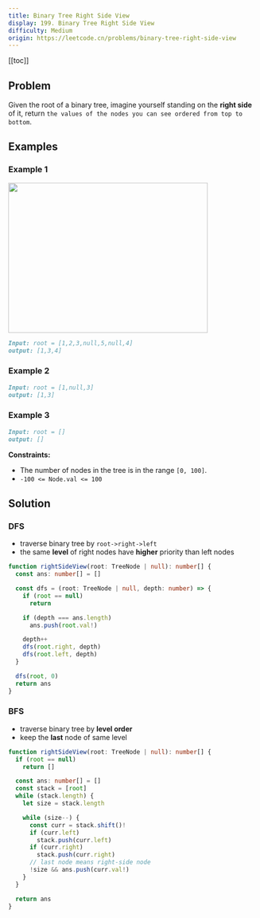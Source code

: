 ```yaml
---
title: Binary Tree Right Side View
display: 199. Binary Tree Right Side View
difficulty: Medium
origin: https://leetcode.cn/problems/binary-tree-right-side-view
---
```


[[toc]]

## Problem

Given the root of a binary tree, imagine yourself standing on the **right side** of it, return `the values of the nodes you can see ordered from top to bottom`.

## Examples

### Example 1

<img alt="" src="https://assets.leetcode.com/uploads/2021/02/14/tree.jpg" style="width: 401px; height: 301px;" />

```md
Input: root = [1,2,3,null,5,null,4]
output: [1,3,4]
```

### Example 2

```md
Input: root = [1,null,3]
output: [1,3]
```

### Example 3

```md
Input: root = []
output: []
```

**Constraints:**

- The number of nodes in the tree is in the range `[0, 100]`.
- `-100 <= Node.val <= 100`

## Solution

### DFS

- traverse binary tree by `root->right->left`
- the same **level** of right nodes have **higher** priority than left nodes

```ts
function rightSideView(root: TreeNode | null): number[] {
  const ans: number[] = []

  const dfs = (root: TreeNode | null, depth: number) => {
    if (root == null)
      return

    if (depth === ans.length)
      ans.push(root.val!)

    depth++
    dfs(root.right, depth)
    dfs(root.left, depth)
  }

  dfs(root, 0)
  return ans
}
```

### BFS

- traverse binary tree by **level order**
- keep the **last** node of same level

```ts
function rightSideView(root: TreeNode | null): number[] {
  if (root == null)
    return []

  const ans: number[] = []
  const stack = [root]
  while (stack.length) {
    let size = stack.length

    while (size--) {
      const curr = stack.shift()!
      if (curr.left)
        stack.push(curr.left)
      if (curr.right)
        stack.push(curr.right)
      // last node means right-side node
      !size && ans.push(curr.val!)
    }
  }

  return ans
}
```


